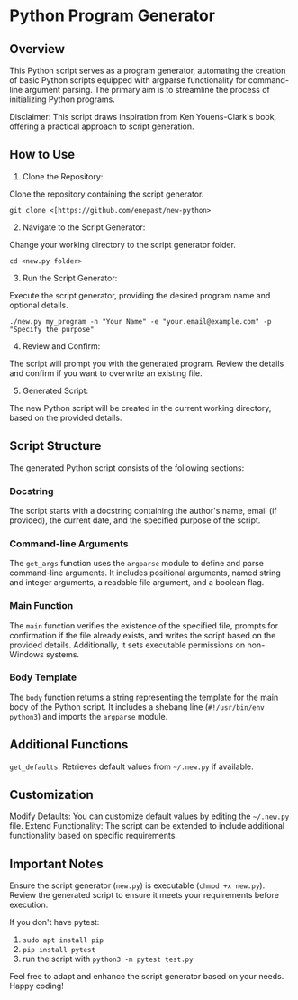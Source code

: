 # Python Program Generator

## Overview

This Python script serves as a program generator, automating the creation of basic Python scripts equipped with argparse functionality for command-line argument parsing. The primary aim is to streamline the process of initializing Python programs.

Disclaimer: This script draws inspiration from Ken Youens-Clark's book, offering a practical approach to script generation.


## How to Use

1. Clone the Repository:

Clone the repository containing the script generator.

```
git clone <[https://github.com/enepast/new-python>
```

2. Navigate to the Script Generator:

Change your working directory to the script generator folder.

```
cd <new.py folder>
```

3. Run the Script Generator:

Execute the script generator, providing the desired program name and optional details.

```
./new.py my_program -n "Your Name" -e "your.email@example.com" -p "Specify the purpose"
```

4. Review and Confirm:

The script will prompt you with the generated program. Review the details and confirm if you want to overwrite an existing file.

5. Generated Script:

The new Python script will be created in the current working directory, based on the provided details.


## Script Structure

The generated Python script consists of the following sections:

### Docstring
The script starts with a docstring containing the author's name, email (if provided), the current date, and the specified purpose of the script.

### Command-line Arguments
The `get_args` function uses the `argparse` module to define and parse command-line arguments. It includes positional arguments, named string and integer arguments, a readable file argument, and a boolean flag.

### Main Function
The `main` function verifies the existence of the specified file, prompts for confirmation if the file already exists, and writes the script based on the provided details. Additionally, it sets executable permissions on non-Windows systems.

### Body Template
The `body` function returns a string representing the template for the main body of the Python script. It includes a shebang line (`#!/usr/bin/env python3`) and imports the `argparse` module.


## Additional Functions

`get_defaults`: Retrieves default values from `~/.new.py` if available.


## Customization

Modify Defaults: You can customize default values by editing the `~/.new.py` file.
Extend Functionality: The script can be extended to include additional functionality based on specific requirements.


## Important Notes

Ensure the script generator (`new.py`) is executable (`chmod +x new.py`).
Review the generated script to ensure it meets your requirements before execution.

If you don't have pytest:
1. `sudo apt install pip`
2. `pip install pytest`
3. run the script with `python3 -m pytest test.py`

Feel free to adapt and enhance the script generator based on your needs. Happy coding!
